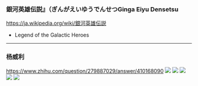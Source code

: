 ### 銀河英雄伝説』（ぎんがえいゆうでんせつGinga Eiyu Densetsu
https://ja.wikipedia.org/wiki/銀河英雄伝説
- Legend of the Galactic Heroes
---
### 杨威利
https://www.zhihu.com/question/279887029/answer/410168090
![](https://pic3.zhimg.com/v2-6af2508cca0bb6ce946e62205fff5946_r.jpg)
![](https://pic1.zhimg.com/v2-a0da993d1e2ebfac0611226740e8c5d8_r.jpg)
![](https://pic1.zhimg.com/v2-130dd1f8dca52972198b43a47db87880_r.jpg)
![](https://pic4.zhimg.com/v2-1d36108740d5a551a9ac8f6afde7549b_r.jpg)
![](https://pic2.zhimg.com/v2-82677d5cca66abde5cfcc11f30c0ed5d_r.jpg)